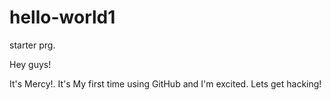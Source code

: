 # hello-world1
starter prg.

Hey guys!

It's Mercy!. It's My first time using GitHub and I'm excited.
Lets get hacking!
